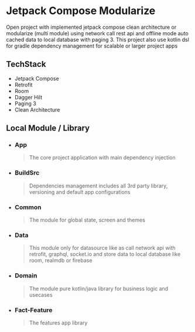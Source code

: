 # Jetpack Compose Modularize
Open project with implemented jetpack compose clean architecture or modularize (multi module) using network call rest api and offline mode auto cached data to local database with paging 3. This project also use kotlin dsl for gradle dependency management for scalable or larger project apps

## TechStack
- Jetpack Compose
- Retrofit
- Room
- Dagger Hilt
- Paging 3
- Clean Architecture

## Local Module / Library
- ### App
    > The core project application with main dependency injection
- ### BuildSrc
    > Dependencies management includes all 3rd party library, versioning and default app configurations
- ### Common
    > The module for global state, screen and themes
- ### Data
    > This module only for datasource like as call network api with retrofit, graphql, socket.io and store data to local database like room, realmdb or firebase
- ### Domain
    > The module pure kotlin/java library for business logic and usecases
- ### Fact-Feature
    > The features app library
